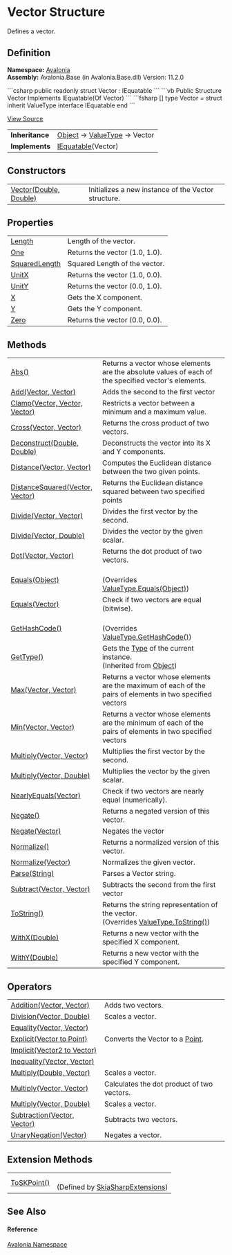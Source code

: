 # Vector Structure


Defines a vector.



## Definition
**Namespace:** <a href="N_Avalonia">Avalonia</a>  
**Assembly:** Avalonia.Base (in Avalonia.Base.dll) Version: 11.2.0

<Tabs groupId="api-code-preview">
<TabItem value="csharp" label="C#">
```csharp
public readonly struct Vector : IEquatable<Vector>
```
</TabItem>
<TabItem value="vb" label="VB">
```vb
Public Structure Vector
	Implements IEquatable(Of Vector)
```
</TabItem>
<TabItem value="fsharp" label="F#">
```fsharp
[<SealedAttribute>]
type Vector = 
    struct
        inherit ValueType
        interface IEquatable<Vector>
    end
```
</TabItem>
</Tabs>



<a href="https://github.com/AvaloniaUI/Avalonia/tree/master/src/Avalonia.Base/Vector.cs" title="View the source code">View Source</a>

<table>
<tr><td><strong>Inheritance</strong></td><td><a href="https://learn.microsoft.com/dotnet/api/system.object" target="_blank" rel="noopener noreferrer">Object</a>  →  <a href="https://learn.microsoft.com/dotnet/api/system.valuetype" target="_blank" rel="noopener noreferrer">ValueType</a>  →  Vector</td></tr>
<tr><td><strong>Implements</strong></td><td><a href="https://learn.microsoft.com/dotnet/api/system.iequatable-1" target="_blank" rel="noopener noreferrer">IEquatable</a>(Vector)</td></tr>
</table>



## Constructors
<table>
<tr>
<td><a href="M_Avalonia_Vector__ctor">Vector(Double, Double)</a></td>
<td>Initializes a new instance of the Vector structure.</td>
</tr>
</table>

## Properties
<table>
<tr>
<td><a href="P_Avalonia_Vector_Length">Length</a></td>
<td>Length of the vector.</td>
</tr>
<tr>
<td><a href="P_Avalonia_Vector_One">One</a></td>
<td>Returns the vector (1.0, 1.0).</td>
</tr>
<tr>
<td><a href="P_Avalonia_Vector_SquaredLength">SquaredLength</a></td>
<td>Squared Length of the vector.</td>
</tr>
<tr>
<td><a href="P_Avalonia_Vector_UnitX">UnitX</a></td>
<td>Returns the vector (1.0, 0.0).</td>
</tr>
<tr>
<td><a href="P_Avalonia_Vector_UnitY">UnitY</a></td>
<td>Returns the vector (0.0, 1.0).</td>
</tr>
<tr>
<td><a href="P_Avalonia_Vector_X">X</a></td>
<td>Gets the X component.</td>
</tr>
<tr>
<td><a href="P_Avalonia_Vector_Y">Y</a></td>
<td>Gets the Y component.</td>
</tr>
<tr>
<td><a href="P_Avalonia_Vector_Zero">Zero</a></td>
<td>Returns the vector (0.0, 0.0).</td>
</tr>
</table>

## Methods
<table>
<tr>
<td><a href="M_Avalonia_Vector_Abs">Abs()</a></td>
<td>Returns a vector whose elements are the absolute values of each of the specified vector's elements.</td>
</tr>
<tr>
<td><a href="M_Avalonia_Vector_Add">Add(Vector, Vector)</a></td>
<td>Adds the second to the first vector</td>
</tr>
<tr>
<td><a href="M_Avalonia_Vector_Clamp">Clamp(Vector, Vector, Vector)</a></td>
<td>Restricts a vector between a minimum and a maximum value.</td>
</tr>
<tr>
<td><a href="M_Avalonia_Vector_Cross">Cross(Vector, Vector)</a></td>
<td>Returns the cross product of two vectors.</td>
</tr>
<tr>
<td><a href="M_Avalonia_Vector_Deconstruct">Deconstruct(Double, Double)</a></td>
<td>Deconstructs the vector into its X and Y components.</td>
</tr>
<tr>
<td><a href="M_Avalonia_Vector_Distance">Distance(Vector, Vector)</a></td>
<td>Computes the Euclidean distance between the two given points.</td>
</tr>
<tr>
<td><a href="M_Avalonia_Vector_DistanceSquared">DistanceSquared(Vector, Vector)</a></td>
<td>Returns the Euclidean distance squared between two specified points</td>
</tr>
<tr>
<td><a href="M_Avalonia_Vector_Divide">Divide(Vector, Vector)</a></td>
<td>Divides the first vector by the second.</td>
</tr>
<tr>
<td><a href="M_Avalonia_Vector_Divide_1">Divide(Vector, Double)</a></td>
<td>Divides the vector by the given scalar.</td>
</tr>
<tr>
<td><a href="M_Avalonia_Vector_Dot">Dot(Vector, Vector)</a></td>
<td>Returns the dot product of two vectors.</td>
</tr>
<tr>
<td><a href="M_Avalonia_Vector_Equals_1">Equals(Object)</a></td>
<td><br />(Overrides <a href="https://learn.microsoft.com/dotnet/api/system.valuetype.equals" target="_blank" rel="noopener noreferrer">ValueType.Equals(Object)</a>)</td>
</tr>
<tr>
<td><a href="M_Avalonia_Vector_Equals">Equals(Vector)</a></td>
<td>Check if two vectors are equal (bitwise).</td>
</tr>
<tr>
<td><a href="M_Avalonia_Vector_GetHashCode">GetHashCode()</a></td>
<td><br />(Overrides <a href="https://learn.microsoft.com/dotnet/api/system.valuetype.gethashcode" target="_blank" rel="noopener noreferrer">ValueType.GetHashCode()</a>)</td>
</tr>
<tr>
<td><a href="https://learn.microsoft.com/dotnet/api/system.object.gettype" target="_blank" rel="noopener noreferrer">GetType()</a></td>
<td>Gets the <a href="https://learn.microsoft.com/dotnet/api/system.type" target="_blank" rel="noopener noreferrer">Type</a> of the current instance.<br />(Inherited from <a href="https://learn.microsoft.com/dotnet/api/system.object" target="_blank" rel="noopener noreferrer">Object</a>)</td>
</tr>
<tr>
<td><a href="M_Avalonia_Vector_Max">Max(Vector, Vector)</a></td>
<td>Returns a vector whose elements are the maximum of each of the pairs of elements in two specified vectors</td>
</tr>
<tr>
<td><a href="M_Avalonia_Vector_Min">Min(Vector, Vector)</a></td>
<td>Returns a vector whose elements are the minimum of each of the pairs of elements in two specified vectors</td>
</tr>
<tr>
<td><a href="M_Avalonia_Vector_Multiply">Multiply(Vector, Vector)</a></td>
<td>Multiplies the first vector by the second.</td>
</tr>
<tr>
<td><a href="M_Avalonia_Vector_Multiply_1">Multiply(Vector, Double)</a></td>
<td>Multiplies the vector by the given scalar.</td>
</tr>
<tr>
<td><a href="M_Avalonia_Vector_NearlyEquals">NearlyEquals(Vector)</a></td>
<td>Check if two vectors are nearly equal (numerically).</td>
</tr>
<tr>
<td><a href="M_Avalonia_Vector_Negate">Negate()</a></td>
<td>Returns a negated version of this vector.</td>
</tr>
<tr>
<td><a href="M_Avalonia_Vector_Negate_1">Negate(Vector)</a></td>
<td>Negates the vector</td>
</tr>
<tr>
<td><a href="M_Avalonia_Vector_Normalize">Normalize()</a></td>
<td>Returns a normalized version of this vector.</td>
</tr>
<tr>
<td><a href="M_Avalonia_Vector_Normalize_1">Normalize(Vector)</a></td>
<td>Normalizes the given vector.</td>
</tr>
<tr>
<td><a href="M_Avalonia_Vector_Parse">Parse(String)</a></td>
<td>Parses a Vector string.</td>
</tr>
<tr>
<td><a href="M_Avalonia_Vector_Subtract">Subtract(Vector, Vector)</a></td>
<td>Subtracts the second from the first vector</td>
</tr>
<tr>
<td><a href="M_Avalonia_Vector_ToString">ToString()</a></td>
<td>Returns the string representation of the vector.<br />(Overrides <a href="https://learn.microsoft.com/dotnet/api/system.valuetype.tostring" target="_blank" rel="noopener noreferrer">ValueType.ToString()</a>)</td>
</tr>
<tr>
<td><a href="M_Avalonia_Vector_WithX">WithX(Double)</a></td>
<td>Returns a new vector with the specified X component.</td>
</tr>
<tr>
<td><a href="M_Avalonia_Vector_WithY">WithY(Double)</a></td>
<td>Returns a new vector with the specified Y component.</td>
</tr>
</table>

## Operators
<table>
<tr>
<td><a href="M_Avalonia_Vector_op_Addition">Addition(Vector, Vector)</a></td>
<td>Adds two vectors.</td>
</tr>
<tr>
<td><a href="M_Avalonia_Vector_op_Division">Division(Vector, Double)</a></td>
<td>Scales a vector.</td>
</tr>
<tr>
<td><a href="M_Avalonia_Vector_op_Equality">Equality(Vector, Vector)</a></td>
<td> </td>
</tr>
<tr>
<td><a href="M_Avalonia_Vector_op_Explicit">Explicit(Vector to Point)</a></td>
<td>Converts the Vector to a <a href="T_Avalonia_Point">Point</a>.</td>
</tr>
<tr>
<td><a href="M_Avalonia_Vector_op_Implicit">Implicit(Vector2 to Vector)</a></td>
<td> </td>
</tr>
<tr>
<td><a href="M_Avalonia_Vector_op_Inequality">Inequality(Vector, Vector)</a></td>
<td> </td>
</tr>
<tr>
<td><a href="M_Avalonia_Vector_op_Multiply_2">Multiply(Double, Vector)</a></td>
<td>Scales a vector.</td>
</tr>
<tr>
<td><a href="M_Avalonia_Vector_op_Multiply">Multiply(Vector, Vector)</a></td>
<td>Calculates the dot product of two vectors.</td>
</tr>
<tr>
<td><a href="M_Avalonia_Vector_op_Multiply_1">Multiply(Vector, Double)</a></td>
<td>Scales a vector.</td>
</tr>
<tr>
<td><a href="M_Avalonia_Vector_op_Subtraction">Subtraction(Vector, Vector)</a></td>
<td>Subtracts two vectors.</td>
</tr>
<tr>
<td><a href="M_Avalonia_Vector_op_UnaryNegation">UnaryNegation(Vector)</a></td>
<td>Negates a vector.</td>
</tr>
</table>

## Extension Methods
<table>
<tr>
<td><a href="M_Avalonia_Skia_SkiaSharpExtensions_ToSKPoint_1">ToSKPoint()</a></td>
<td><br />(Defined by <a href="T_Avalonia_Skia_SkiaSharpExtensions">SkiaSharpExtensions</a>)</td>
</tr>
</table>

## See Also


#### Reference
<a href="N_Avalonia">Avalonia Namespace</a>  

